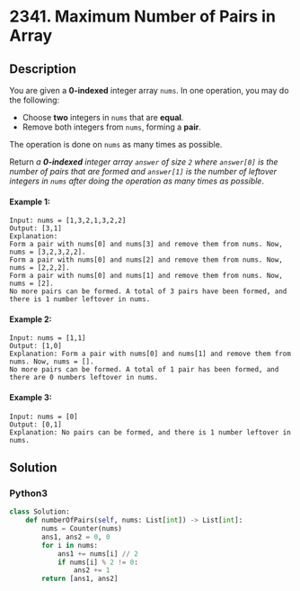 # 2341. Maximum Number of Pairs in Array


## Description
You are given a **0-indexed** integer array `nums`. In one operation, you may do the following:

-   Choose **two** integers in `nums` that are **equal**.
-   Remove both integers from `nums`, forming a **pair**.

The operation is done on `nums` as many times as possible.

Return *a **0-indexed** integer array *`answer`* of size *`2`* where *`answer[0]`* is the number of pairs that are formed and *`answer[1]`* is the number of leftover integers in *`nums`* after doing the operation as many times as possible*.

#### Example 1:
```
Input: nums = [1,3,2,1,3,2,2]
Output: [3,1]
Explanation:
Form a pair with nums[0] and nums[3] and remove them from nums. Now, nums = [3,2,3,2,2].
Form a pair with nums[0] and nums[2] and remove them from nums. Now, nums = [2,2,2].
Form a pair with nums[0] and nums[1] and remove them from nums. Now, nums = [2].
No more pairs can be formed. A total of 3 pairs have been formed, and there is 1 number leftover in nums.
```

#### Example 2:
```
Input: nums = [1,1]
Output: [1,0]
Explanation: Form a pair with nums[0] and nums[1] and remove them from nums. Now, nums = [].
No more pairs can be formed. A total of 1 pair has been formed, and there are 0 numbers leftover in nums.
```

#### Example 3:
```
Input: nums = [0]
Output: [0,1]
Explanation: No pairs can be formed, and there is 1 number leftover in nums.
```


## Solution

### Python3
```python
class Solution:
    def numberOfPairs(self, nums: List[int]) -> List[int]:
        nums = Counter(nums)
        ans1, ans2 = 0, 0
        for i in nums:
            ans1 += nums[i] // 2
            if nums[i] % 2 != 0:
                ans2 += 1
        return [ans1, ans2]
```
